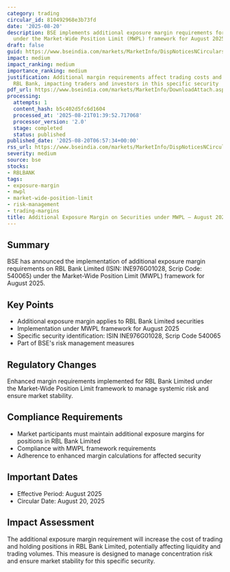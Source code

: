 ```yaml
---
category: trading
circular_id: 810492968e3b73fd
date: '2025-08-20'
description: BSE implements additional exposure margin requirements for RBL Bank Limited
  under the Market-Wide Position Limit (MWPL) framework for August 2025.
draft: false
guid: https://www.bseindia.com/markets/MarketInfo/DispNoticesNCirculars.aspx?Noticeid={B2584709-CEDD-45F9-B087-ED0EDDC97681}&noticeno=20250820-4&dt=08/20/2025&icount=4&totcount=60&flag=0
impact: medium
impact_ranking: medium
importance_ranking: medium
justification: Additional margin requirements affect trading costs and positions for
  RBL Bank, impacting traders and investors in this specific security
pdf_url: https://www.bseindia.com/markets/MarketInfo/DownloadAttach.aspx?id=20250820-4&attachedId=eca23be9-54ee-4eed-a725-e7fd9cd00fae
processing:
  attempts: 1
  content_hash: b5c402d5fc6d1604
  processed_at: '2025-08-21T01:39:52.717068'
  processor_version: '2.0'
  stage: completed
  status: published
published_date: '2025-08-20T06:57:34+00:00'
rss_url: https://www.bseindia.com/markets/MarketInfo/DispNoticesNCirculars.aspx?Noticeid={B2584709-CEDD-45F9-B087-ED0EDDC97681}&noticeno=20250820-4&dt=08/20/2025&icount=4&totcount=60&flag=0
severity: medium
source: bse
stocks:
- RBLBANK
tags:
- exposure-margin
- mwpl
- market-wide-position-limit
- risk-management
- trading-margins
title: Additional Exposure Margin on Securities under MWPL – August 2025
---
```


## Summary

BSE has announced the implementation of additional exposure margin requirements on RBL Bank Limited (ISIN: INE976G01028, Scrip Code: 540065) under the Market-Wide Position Limit (MWPL) framework for August 2025.

## Key Points

- Additional exposure margin applies to RBL Bank Limited securities
- Implementation under MWPL framework for August 2025
- Specific security identification: ISIN INE976G01028, Scrip Code 540065
- Part of BSE's risk management measures

## Regulatory Changes

Enhanced margin requirements implemented for RBL Bank Limited under the Market-Wide Position Limit framework to manage systemic risk and ensure market stability.

## Compliance Requirements

- Market participants must maintain additional exposure margins for positions in RBL Bank Limited
- Compliance with MWPL framework requirements
- Adherence to enhanced margin calculations for affected security

## Important Dates

- Effective Period: August 2025
- Circular Date: August 20, 2025

## Impact Assessment

The additional exposure margin requirement will increase the cost of trading and holding positions in RBL Bank Limited, potentially affecting liquidity and trading volumes. This measure is designed to manage concentration risk and ensure market stability for this specific security.